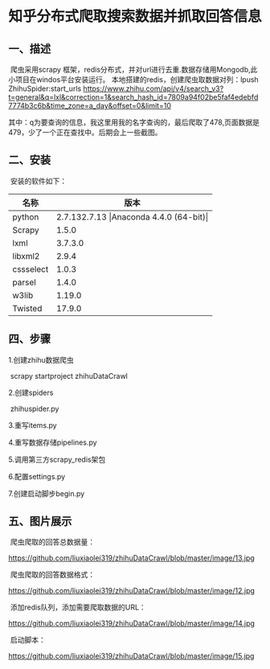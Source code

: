 # 知乎分布式爬取搜索数据并抓取回答信息
## 一、描述

​	爬虫采用scrapy 框架，redis分布式，并对url进行去重.数据存储用Mongodb,此小项目在windos平台安装运行。
本地搭建的redis，创建爬虫取数据对列：lpush ZhihuSpider:start_urls https://www.zhihu.com/api/v4/search_v3?t=general&q=lxl&correction=1&search_hash_id=7809a94f02be5faf4edebfd7774b3c6b&time_zone=a_day&offset=0&limit=10

其中：q为要查询的信息，我这里用我的名字查询的，最后爬取了478,页面数据是479，少了一个正在查找中。后期会上一些截图。

## 二、安装

​	安装的软件如下：

| 名称        | 版本                                       |
| --------- | ---------------------------------------- |
| python    | 2.7.132.7.13 \|Anaconda 4.4.0 (64-bit)\| |
| Scrapy    | 1.5.0                                    |
| lxml      | 3.7.3.0                                  |
| libxml2   | 2.9.4                                    |
| cssselect | 1.0.3                                    |
| parsel    | 1.4.0                                    |
| w3lib     | 1.19.0                                   |
| Twisted   | 17.9.0                                   |

## 四、步骤

1.创建zhihu数据爬虫

​	scrapy startproject zhihuDataCrawl

2.创建spiders

​	zhihuspider.py

3.重写items.py

4.重写数据存储pipelines.py

5.调用第三方scrapy_redis架包

6.配置settings.py

7.创建启动脚步begin.py
## 五、图片展示
  爬虫爬取的回答总数据量：
  
  https://github.com/liuxiaolei319/zhihuDataCrawl/blob/master/image/13.jpg
  
  爬虫爬取的回答数据格式：
  
  https://github.com/liuxiaolei319/zhihuDataCrawl/blob/master/image/12.jpg
  
  添加redis队列，添加需要爬取数据的URL：
  
  https://github.com/liuxiaolei319/zhihuDataCrawl/blob/master/image/14.jpg
  
  启动脚本：
  
  https://github.com/liuxiaolei319/zhihuDataCrawl/blob/master/image/15.jpg
  
